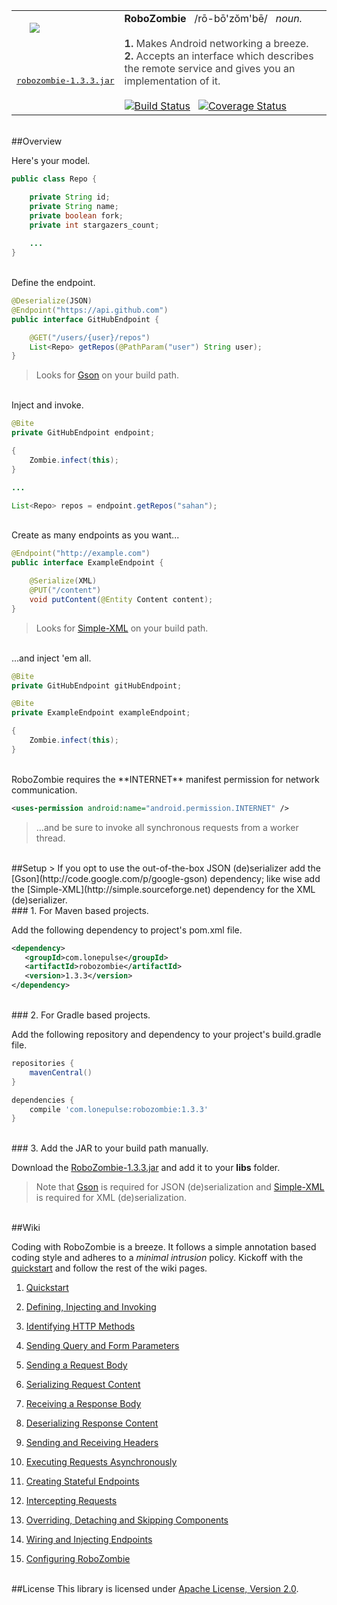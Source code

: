 <table>
<tr>
<td>
&nbsp;&nbsp;&nbsp;&nbsp;&nbsp;<img src="https://raw.github.com/sahan/RoboZombie/master/logo.png"/>
</td>
<td rowspan="3">
<font color="#1C1C1C"><b>RoboZombie</b> &nbsp;&nbsp;/rō-bō'zŏm'bē/ &nbsp;&nbsp;<em>noun.</em></font> 
<br><br>
<font color="#424242">
<b>1.</b> Makes Android networking a breeze. &nbsp; <b>2.</b> Accepts an interface which describes the remote service and gives you an implementation of it.
</font>
<br><br>
<a href="https://travis-ci.org/sahan/RoboZombie"><img alt="Build Status" src="https://travis-ci.org/sahan/RoboZombie.png?branch=master"></a>&nbsp;&nbsp;
<a href="https://coveralls.io/r/sahan/RoboZombie?branch=master"><img alt="Coverage Status" src="https://coveralls.io/repos/sahan/RoboZombie/badge.png?branch=master"></a>
</td>
</tr>
<tr>
<td>
<a href="http://repo1.maven.org/maven2/com/lonepulse/robozombie/1.3.3/robozombie-1.3.3.jar"><pre>robozombie-1.3.3.jar</pre></a>
</td>
</tr>
</table>

<br>
##Overview

Here's your model.   

```java
public class Repo {

    private String id;
    private String name;
    private boolean fork;
    private int stargazers_count;
    
    ...
}
```

<br>
Define the endpoint.   

```java
@Deserialize(JSON)
@Endpoint("https://api.github.com")
public interface GitHubEndpoint {

    @GET("/users/{user}/repos")
    List<Repo> getRepos(@PathParam("user") String user);
}
```
> Looks for [Gson](http://code.google.com/p/google-gson) on your build path.   

<br>
Inject and invoke.   

```java
@Bite
private GitHubEndpoint endpoint;   

{
    Zombie.infect(this);
}

...

List<Repo> repos = endpoint.getRepos("sahan");
```
<br>
Create as many endpoints as you want...   

```java
@Endpoint("http://example.com")
public interface ExampleEndpoint {

    @Serialize(XML)	
    @PUT("/content")
    void putContent(@Entity Content content);
}
```
> Looks for [Simple-XML](http://simple.sourceforge.net) on your build path.

<br>
...and inject 'em all.   

```java
@Bite
private GitHubEndpoint gitHubEndpoint;

@Bite
private ExampleEndpoint exampleEndpoint;

{
    Zombie.infect(this);
}
```
<br>
RoboZombie requires the **INTERNET** manifest permission for network communication.   
 
```xml
<uses-permission android:name="android.permission.INTERNET" />
```
> ...and be sure to invoke all synchronous requests from a worker thread.

<br>
##Setup
> If you opt to use the out-of-the-box JSON (de)serializer add the [Gson](http://code.google.com/p/google-gson) dependency; like wise add the [Simple-XML](http://simple.sourceforge.net) dependency for the XML (de)serializer.    

<br>
### 1. For Maven based projects.   

Add the following dependency to project's pom.xml file.

```xml
<dependency>
   <groupId>com.lonepulse</groupId>
   <artifactId>robozombie</artifactId>
   <version>1.3.3</version>
</dependency>
```

<br>   
### 2. For Gradle based projects.   

Add the following repository and dependency to your project's build.gradle file.

```groovy
repositories {
    mavenCentral()
}

dependencies {
    compile 'com.lonepulse:robozombie:1.3.3'
}
```

<br>   
### 3. Add the JAR to your build path manually.   

Download the [RoboZombie-1.3.3.jar](http://repo1.maven.org/maven2/com/lonepulse/robozombie/1.3.3/robozombie-1.3.3.jar) 
and add it to your **libs** folder.   
> Note that [Gson](http://search.maven.org/remotecontent?filepath=com/google/code/gson/gson/2.2.4/gson-2.2.4.jar) 
is required for JSON (de)serialization and [Simple-XML](http://search.maven.org/remotecontent?filepath=org/simpleframework/simple-xml/2.7.1/simple-xml-2.7.1.jar) 
is required for XML (de)serialization.   

<br>
##Wiki

Coding with RoboZombie is a breeze. It follows a simple annotation based coding style and adheres to a *minimal intrusion* policy. 
Kickoff with the [quickstart](https://github.com/sahan/RoboZombie/wiki/Quickstart) and follow the rest of the wiki pages. 

1. [Quickstart](https://github.com/sahan/RoboZombie/wiki/Quickstart)

2. [Defining, Injecting and Invoking](https://github.com/sahan/RoboZombie/wiki/Defining,-Injecting-and-Invoking)

3. [Identifying HTTP Methods](https://github.com/sahan/RoboZombie/wiki/Identifying-HTTP-Methods)

4. [Sending Query and Form Parameters](https://github.com/sahan/RoboZombie/wiki/Sending-Query-and-Form-Parameters)

5. [Sending a Request Body](https://github.com/sahan/RoboZombie/wiki/Sending-a-Request-Body)

6. [Serializing Request Content](https://github.com/sahan/RoboZombie/wiki/Serializing-Request-Content)

7. [Receiving a Response Body](https://github.com/sahan/RoboZombie/wiki/Receiving-a-Response-Body)

8. [Deserializing Response Content](https://github.com/sahan/RoboZombie/wiki/Deserializing-Response-Content)

7. [Sending and Receiving Headers](https://github.com/sahan/RoboZombie/wiki/Sending-and-Receiving-Headers)

8. [Executing Requests Asynchronously](https://github.com/sahan/RoboZombie/wiki/Executing-Requests-Asynchronously)

9. [Creating Stateful Endpoints](https://github.com/sahan/RoboZombie/wiki/Creating-Stateful-Endpoints)

10. [Intercepting Requests](https://github.com/sahan/RoboZombie/wiki/Intercepting-Requests)

11. [Overriding, Detaching and Skipping Components](https://github.com/sahan/RoboZombie/wiki/Overriding,-Detaching-and-Skipping-Components)

12. [Wiring and Injecting Endpoints](https://github.com/sahan/RoboZombie/wiki/Wiring-and-Injecting-Endpoints)

13. [Configuring RoboZombie](https://github.com/sahan/RoboZombie/wiki/Configuring-RoboZombie)
<br><br>   

##License
This library is licensed under [Apache License, Version 2.0](http://www.apache.org/licenses/LICENSE-2.0.html).
